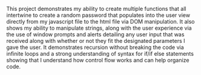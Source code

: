 This project demonstrates my ability to create multiple functions that all intertwine to create a random password that populates into the user view directly from my javascript file to the html file via DOM manipulation. It also shows my ability to manipulate strings, along with the user experience via the use of window prompts and alerts detailing any user input that was received along with whether or not they fit the designated parameters I gave the user. It demonstrates recursion without breaking the code via infinite loops and a strong understanding of syntax for if/if else statements showing that I understand how control flow works and can help organize code. 
